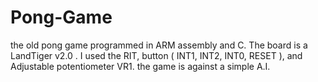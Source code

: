 # Pong-Game
the old pong game programmed in ARM assembly and C. The board is a LandTiger v2.0 . I used the RIT, button ( INT1, INT2, INT0, RESET ), and Adjustable potentiometer VR1. the game is against a simple A.I. 
